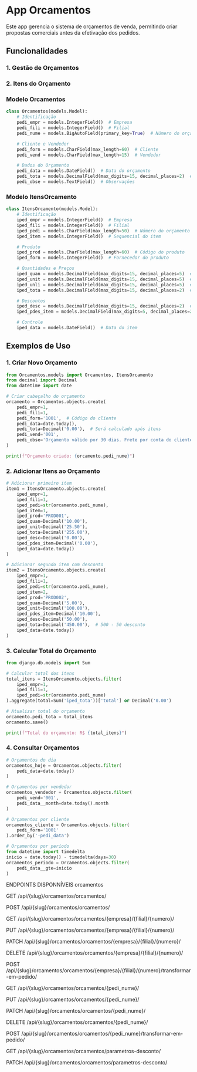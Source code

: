 # App Orcamentos

Este app gerencia o sistema de orçamentos de venda, permitindo criar propostas comerciais antes da efetivação dos pedidos.

## Funcionalidades

### 1. Gestão de Orçamentos

### 2. Itens do Orçamento

### Modelo Orcamentos

```python
class Orcamentos(models.Model):
    # Identificação
    pedi_empr = models.IntegerField()  # Empresa
    pedi_fili = models.IntegerField()  # Filial
    pedi_nume = models.BigAutoField(primary_key=True)  # Número do orçamento

    # Cliente e Vendedor
    pedi_forn = models.CharField(max_length=60)  # Cliente
    pedi_vend = models.CharField(max_length=15)  # Vendedor

    # Dados do Orçamento
    pedi_data = models.DateField()  # Data do orçamento
    pedi_tota = models.DecimalField(max_digits=15, decimal_places=2)  # Total
    pedi_obse = models.TextField()  # Observações
```

### Modelo ItensOrcamento

```python
class ItensOrcamento(models.Model):
    # Identificação
    iped_empr = models.IntegerField()  # Empresa
    iped_fili = models.IntegerField()  # Filial
    iped_pedi = models.CharField(max_length=50)  # Número do orçamento
    iped_item = models.IntegerField()  # Sequencial do item

    # Produto
    iped_prod = models.CharField(max_length=60)  # Código do produto
    iped_forn = models.IntegerField()  # Fornecedor do produto

    # Quantidades e Preços
    iped_quan = models.DecimalField(max_digits=15, decimal_places=5)  # Quantidade
    iped_unit = models.DecimalField(max_digits=15, decimal_places=5)  # Preço unitário
    iped_unli = models.DecimalField(max_digits=15, decimal_places=5)  # Preço líquido
    iped_tota = models.DecimalField(max_digits=15, decimal_places=2)  # Total do item

    # Descontos
    iped_desc = models.DecimalField(max_digits=15, decimal_places=2)  # Desconto
    iped_pdes_item = models.DecimalField(max_digits=5, decimal_places=2)  # % Desconto

    # Controle
    iped_data = models.DateField()  # Data do item
```

## Exemplos de Uso

### 1. Criar Novo Orçamento

```python
from Orcamentos.models import Orcamentos, ItensOrcamento
from decimal import Decimal
from datetime import date

# Criar cabeçalho do orçamento
orcamento = Orcamentos.objects.create(
    pedi_empr=1,
    pedi_fili=1,
    pedi_forn='1001',  # Código do cliente
    pedi_data=date.today(),
    pedi_tota=Decimal('0.00'),  # Será calculado após itens
    pedi_vend='001',
    pedi_obse='Orçamento válido por 30 dias. Frete por conta do cliente.'
)

print(f"Orçamento criado: {orcamento.pedi_nume}")
```

### 2. Adicionar Itens ao Orçamento

```python
# Adicionar primeiro item
item1 = ItensOrcamento.objects.create(
    iped_empr=1,
    iped_fili=1,
    iped_pedi=str(orcamento.pedi_nume),
    iped_item=1,
    iped_prod='PROD001',
    iped_quan=Decimal('10.00'),
    iped_unit=Decimal('25.50'),
    iped_tota=Decimal('255.00'),
    iped_desc=Decimal('0.00'),
    iped_pdes_item=Decimal('0.00'),
    iped_data=date.today()
)

# Adicionar segundo item com desconto
item2 = ItensOrcamento.objects.create(
    iped_empr=1,
    iped_fili=1,
    iped_pedi=str(orcamento.pedi_nume),
    iped_item=2,
    iped_prod='PROD002',
    iped_quan=Decimal('5.00'),
    iped_unit=Decimal('100.00'),
    iped_pdes_item=Decimal('10.00'),
    iped_desc=Decimal('50.00'),
    iped_tota=Decimal('450.00'),  # 500 - 50 desconto
    iped_data=date.today()
)
```

### 3. Calcular Total do Orçamento

```python
from django.db.models import Sum

# Calcular total dos itens
total_itens = ItensOrcamento.objects.filter(
    iped_empr=1,
    iped_fili=1,
    iped_pedi=str(orcamento.pedi_nume)
).aggregate(total=Sum('iped_tota'))['total'] or Decimal('0.00')

# Atualizar total do orçamento
orcamento.pedi_tota = total_itens
orcamento.save()

print(f"Total do orçamento: R$ {total_itens}")
```

### 4. Consultar Orçamentos

```python
# Orçamentos do dia
orcamentos_hoje = Orcamentos.objects.filter(
    pedi_data=date.today()
)

# Orçamentos por vendedor
orcamentos_vendedor = Orcamentos.objects.filter(
    pedi_vend='001',
    pedi_data__month=date.today().month
)

# Orçamentos por cliente
orcamentos_cliente = Orcamentos.objects.filter(
    pedi_forn='1001'
).order_by('-pedi_data')

# Orçamentos por período
from datetime import timedelta
inicio = date.today() - timedelta(days=30)
orcamentos_periodo = Orcamentos.objects.filter(
    pedi_data__gte=inicio
)
```

ENDPOINTS DISPONNÍVEIS
orcamentos

GET
/api/{slug}/orcamentos/orcamentos/

POST
/api/{slug}/orcamentos/orcamentos/

GET
/api/{slug}/orcamentos/orcamentos/{empresa}/{filial}/{numero}/

PUT
/api/{slug}/orcamentos/orcamentos/{empresa}/{filial}/{numero}/

PATCH
/api/{slug}/orcamentos/orcamentos/{empresa}/{filial}/{numero}/

DELETE
/api/{slug}/orcamentos/orcamentos/{empresa}/{filial}/{numero}/

POST
/api/{slug}/orcamentos/orcamentos/{empresa}/{filial}/{numero}/transformar-em-pedido/

GET
/api/{slug}/orcamentos/orcamentos/{pedi_nume}/

PUT
/api/{slug}/orcamentos/orcamentos/{pedi_nume}/

PATCH
/api/{slug}/orcamentos/orcamentos/{pedi_nume}/

DELETE
/api/{slug}/orcamentos/orcamentos/{pedi_nume}/

POST
/api/{slug}/orcamentos/orcamentos/{pedi_nume}/transformar-em-pedido/

GET
/api/{slug}/orcamentos/orcamentos/parametros-desconto/

PATCH
/api/{slug}/orcamentos/orcamentos/parametros-desconto/
